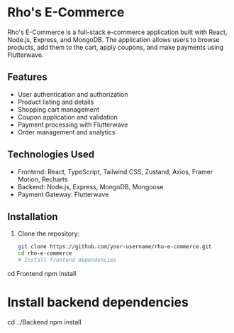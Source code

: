 # Rho's E-Commerce

Rho's E-Commerce is a full-stack e-commerce application built with React, Node.js, Express, and MongoDB. The application allows users to browse products, add them to the cart, apply coupons, and make payments using Flutterwave.

## Features

- User authentication and authorization
- Product listing and details
- Shopping cart management
- Coupon application and validation
- Payment processing with Flutterwave
- Order management and analytics

## Technologies Used

- Frontend: React, TypeScript, Tailwind CSS, Zustand, Axios, Framer Motion, Recharts
- Backend: Node.js, Express, MongoDB, Mongoose
- Payment Gateway: Flutterwave

## Installation

1. Clone the repository:

   ```bash
   git clone https://github.com/your-username/rho-e-commerce.git
   cd rho-e-commerce
   # Install frontend dependencies
cd Frontend
npm install

# Install backend dependencies
cd ../Backend
npm install

